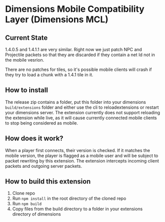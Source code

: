 # Dimensions Mobile Compatibility Layer (Dimensions MCL)
## Current State
1.4.0.5 and 1.4.1.1 are very similar. Right now we just patch NPC and Projectile packets so that they are discarded if they contain a net Id not in the mobile vesrion.

There are no patches for tiles, so it's possible mobile clients will crash if they try to load a chunk with a 1.4.1 tile in it.

## How to install
The release zip contains a folder, put this folder into your dimensions ``build/extensions`` folder and either use the cli to reloadextensions or restart your dimensions server. The extension currently does not support reloading the extension while live, as it will cause currently connected mobile clients to stop being considered as mobile.

## How does it work?
When a player first connects, their version is checked. If it matches the mobile version, the player is flagged as a mobile user and will be subject to packet rewriting by this extension. The extension intercepts incoming client packets and outgoing server packets.

## How to build this extension
1. Clone repo
2. Run ``npm install`` in the root directory of the cloned repo
3. Run ``npm build``
4. Copy files from the build directory to a folder in your extensions directory of dimensions

